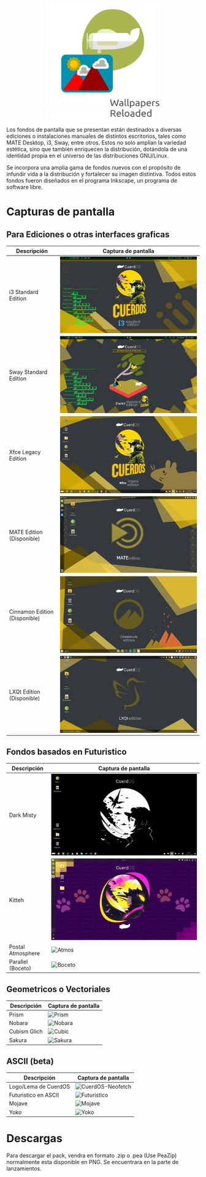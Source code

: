 <!-- Logo -->
<p align="center">
  <img src="/cuerd-md/logo1.png" alt="Logo" width="300" height="300">
</p>

Los fondos de pantalla que se presentan están destinados a diversas ediciones o instalaciones manuales de distintos escritorios, tales como MATE Desktop, i3, Sway, entre otros. Estos no solo amplían la variedad estética, sino que también enriquecen la distribución, dotándola de una identidad propia en el universo de las distribuciones GNU/Linux. 

Se incorpora una amplia gama de fondos nuevos con el propósito de infundir vida a la distribución y fortalecer su imagen distintiva. Todos estos fondos fueron diseñados en el programa Inkscape, un programa de software libre.

<!-- Capturas de pantalla -->
# Capturas de pantalla

## Para Ediciones o otras interfaces graficas
| Descripción | Captura de pantalla |
| ----------- | ------------------ |
| i3 Standard Edition | ![Standard Edition](/cuerd-scr/i3-edition.png) |
| Sway Standard Edition | ![Standard Edition](/cuerd-scr/sway-edition.png) |
| Xfce Legacy Edition | ![Legacy Edition](/cuerd-md/xfce-edition.png) |
| MATE Edition (Disponible) | ![MATE](/cuerd-scr/mate-edition.png) |
| Cinnamon Edition (Disponible) | ![Cinnamon](/cuerd-scr/cinnamon-edition.png) |
| LXQt Edition (Disponible) | ![LXQt](/cuerd-scr/LXQt-edition.png) |

## Fondos basados en Futuristico
| Descripción | Captura de pantalla |
| ----------- | ------------------ |
| Dark Misty | ![Misty](/cuerd-scr/Misty.png) |
| Kitteh | ![Kitteh](/cuerd-scr/Kitteh.png) |
| Postal Atmosphere | ![Atmos](/cuerd-scr/Atmosphere.png) |
| Parallel (Boceto) | ![Boceto](/cuerd-scr/Boceto.png) |

## Geometricos o Vectoriales
| Descripción | Captura de pantalla |
| ----------- | ------------------ |
| Prism | ![Prism](/cuerd-md/Prism.png) |
| Nobara | ![Nobara](/cuerd-md/Nobara.png) |
| Cubism Glich | ![Cubic](/cuerd-md/Cubism.png) |
| Sakura | ![Sakura](/cuerd-md/Sakura.png) |

## ASCII (beta)
| Descripción | Captura de pantalla |
| ----------- | ------------------ |
| Logo/Lema de CuerdOS | ![CuerdOS-Neofetch](/cuerd-md/CuerdOS.png) |
| Futuristico en ASCII | ![Futuristico](/cuerd-md/Futuristico.png) |
| Mojave | ![Mojave](/cuerd-md/Mojave.png) |
| Yoko | ![Yoko](/cuerd-md/Yoko.png) |

# Descargas
Para descargar el pack, vendra en formato .zip o .pea (Use PeaZip) normalmente esta disponible en PNG. Se encuentrara en la parte de lanzamientos.
